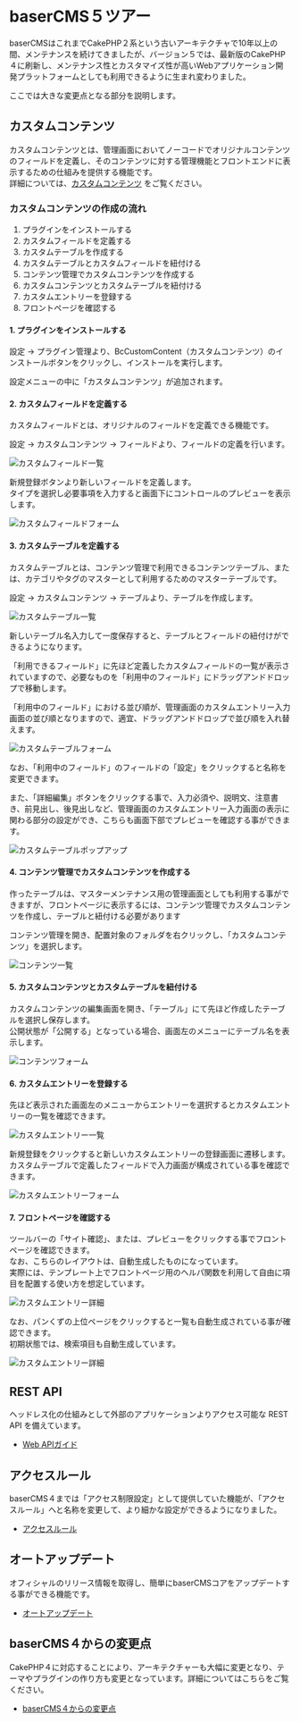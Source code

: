 # baserCMS５ツアー

baserCMSはこれまでCakePHP２系という古いアーキテクチャで10年以上の間、メンテナンスを続けてきましたが、バージョン５では、最新版のCakePHP４に刷新し、メンテナンス性とカスタマイズ性が高いWebアプリケーション開発プラットフォームとしても利用できるように生まれ変わりました。  

ここでは大きな変更点となる部分を説明します。

## カスタムコンテンツ
カスタムコンテンツとは、管理画面においてノーコードでオリジナルコンテンツのフィールドを定義し、そのコンテンツに対する管理機能とフロントエンドに表示するための仕組みを提供する機能です。  
詳細については、[カスタムコンテンツ](functions/bc-custom-content/custom_content.md) をご覧ください。

### カスタムコンテンツの作成の流れ
1. プラグインをインストールする
2. カスタムフィールドを定義する
2. カスタムテーブルを作成する
3. カスタムテーブルとカスタムフィールドを紐付ける
4. コンテンツ管理でカスタムコンテンツを作成する
5. カスタムコンテンツとカスタムテーブルを紐付ける
6. カスタムエントリーを登録する
7. フロントページを確認する

#### 1. プラグインをインストールする
設定 → プラグイン管理より、BcCustomContent（カスタムコンテンツ）のインストールボタンをクリックし、インストールを実行します。

設定メニューの中に「カスタムコンテンツ」が追加されます。

#### 2. カスタムフィールドを定義する
カスタムフィールドとは、オリジナルのフィールドを定義できる機能です。

設定 → カスタムコンテンツ → フィールドより、フィールドの定義を行います。  

![カスタムフィールド一覧](img/custom_fields_index.png)

新規登録ボタンより新しいフィールドを定義します。  
タイプを選択し必要事項を入力すると画面下にコントロールのプレビューを表示します。

![カスタムフィールドフォーム](img/custom_fields_form.png)

#### 3. カスタムテーブルを定義する
カスタムテーブルとは、コンテンツ管理で利用できるコンテンツテーブル、または、カテゴリやタグのマスターとして利用するためのマスターテーブルです。

設定 → カスタムコンテンツ → テーブルより、テーブルを作成します。

![カスタムテーブル一覧](img/custom_tables_index.png)

新しいテーブル名入力して一度保存すると、テーブルとフィールドの紐付けができるようになります。  

「利用できるフィールド」に先ほど定義したカスタムフィールドの一覧が表示されていますので、必要なものを「利用中のフィールド」にドラッグアンドドロップで移動します。

「利用中のフィールド」における並び順が、管理画面のカスタムエントリー入力画面の並び順となりますので、適宜、ドラッグアンドドロップで並び順を入れ替えます。

![カスタムテーブルフォーム](img/custom_tables_form.png)

なお、「利用中のフィールド」のフィールドの「設定」をクリックすると名称を変更できます。

また、「詳細編集」ボタンをクリックする事で、入力必須や、説明文、注意書き、前見出し、後見出しなど、管理画面のカスタムエントリー入力画面の表示に関わる部分の設定ができ、こちらも画面下部でプレビューを確認する事ができます。

![カスタムテーブルポップアップ](img/custom_tables_form_popup.png)

#### 4. コンテンツ管理でカスタムコンテンツを作成する
作ったテーブルは、マスターメンテナンス用の管理画面としても利用する事ができますが、フロントページに表示するには、コンテンツ管理でカスタムコンテンツを作成し、テーブルと紐付ける必要があります

コンテンツ管理を開き、配置対象のフォルダを右クリックし、「カスタムコンテンツ」を選択します。

![コンテンツ一覧](img/contents_index.png)

#### 5. カスタムコンテンツとカスタムテーブルを紐付ける

カスタムコンテンツの編集画面を開き、「テーブル」にて先ほど作成したテーブルを選択し保存します。  
公開状態が「公開する」となっている場合、画面左のメニューにテーブル名を表示します。

![コンテンツフォーム](img/contents_form.png)

#### 6. カスタムエントリーを登録する
先ほど表示された画面左のメニューからエントリーを選択するとカスタムエントリーの一覧を確認できます。

![カスタムエントリー一覧](img/custom_entries_index.png)

新規登録をクリックすると新しいカスタムエントリーの登録画面に遷移します。  
カスタムテーブルで定義したフィールドで入力画面が構成されている事を確認できます。

![カスタムエントリーフォーム](img/custom_entries_form.png)

#### 7. フロントページを確認する

ツールバーの「サイト確認」、または、プレビューをクリックする事でフロントページを確認できます。  
なお、こちらのレイアウトは、自動生成したものになっています。  
実際には、テンプレート上でフロントページ用のヘルパ関数を利用して自由に項目を配置する使い方を想定しています。

![カスタムエントリー詳細](img/entry_detail.png)


なお、パンくずの上位ページをクリックすると一覧も自動生成されている事が確認できます。  
初期状態では、検索項目も自動生成しています。

![カスタムエントリー詳細](img/entries_index.png)


## REST API
ヘッドレス化の仕組みとして外部のアプリケーションよりアクセス可能な REST API を備えています。
- [Web APIガイド](../web_api/)

## アクセスルール
baserCMS４までは「アクセス制限設定」として提供していた機能が、「アクセスルール」へと名称を変更して、より細かな設定ができるようになりました。
- [アクセスルール](functions/baser-core/access_rule.md)

## オートアップデート
オフィシャルのリリース情報を取得し、簡単にbaserCMSコアをアップデートする事ができる機能です。
- [オートアップデート](functions/baser-core/auto_update.md)

## baserCMS４からの変更点
CakePHP４に対応することにより、アーキテクチャーも大幅に変更となり、テーマやプラグインの作り方も変更となっています。詳細についてはこちらをご覧ください。

- [baserCMS４からの変更点](../core/difference_from_basercms4)

　
